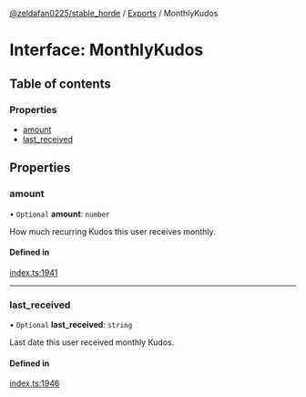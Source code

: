 [@zeldafan0225/stable_horde](../README.md) / [Exports](../modules.md) / MonthlyKudos

# Interface: MonthlyKudos

## Table of contents

### Properties

- [amount](MonthlyKudos.md#amount)
- [last\_received](MonthlyKudos.md#last_received)

## Properties

### amount

• `Optional` **amount**: `number`

How much recurring Kudos this user receives monthly.

#### Defined in

[index.ts:1941](https://github.com/ZeldaFan0225/stable_horde/blob/4f15ca1/index.ts#L1941)

___

### last\_received

• `Optional` **last\_received**: `string`

Last date this user received monthly Kudos.

#### Defined in

[index.ts:1946](https://github.com/ZeldaFan0225/stable_horde/blob/4f15ca1/index.ts#L1946)
